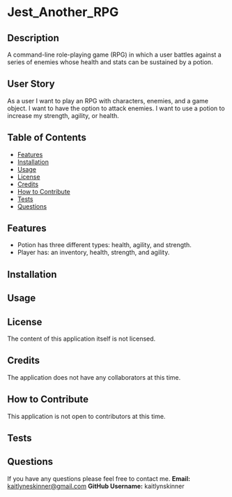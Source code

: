 # Jest_Another_RPG

## Description
A command-line role-playing game (RPG) in which a user battles against a series of enemies whose health and stats can be sustained by a potion.

## User Story
As a user I want to play an RPG with characters, enemies, and a game object. I want to have the option to attack enemies. I want to use a potion to increase my strength, agility, or health.

## Table of Contents
  * [Features](#features)
  * [Installation](#installation)
  * [Usage](#usage)
  * [License](#license)
  * [Credits](#credits)
  * [How to Contribute](#howtocontribute)
  * [Tests](#tests)
  * [Questions](#questions)

## Features
- Potion has three different types: health, agility, and strength.
- Player has: an inventory, health, strength, and agility.

## Installation


## Usage


## License
The content of this application itself is not licensed.

## Credits
The application does not have any collaborators at this time.

## How to Contribute
This application is not open to contributors at this time.

## Tests


## Questions
If you have any questions please feel free to contact me.
**Email:** kaitlyneskinner@gmail.com
**GitHub Username:** kaitlynskinner